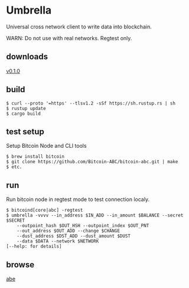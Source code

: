 # Umbrella

Universal cross network client to write data into blockchain.

WARN: Do not use with real networks. Regtest only.

## downloads

[v0.1.0](https://github.com/flyingw/umbrella/releases/tag/v0.1.0)

## build 

```
$ curl --proto '=https' --tlsv1.2 -sSf https://sh.rustup.rs | sh
$ rustup update
$ cargo build
```

## test setup

Setup Bitcoin Node and CLI tools

```
$ brew install bitcoin
$ git clone https://github.com/Bitcoin-ABC/bitcoin-abc.git | make
$ etc.

```

## run 

Run bitcoin node in regtest mode to test connection localy.

```
$ bitcoind[core|abc] -regtest
$ umbrella -vvvv --in_address $IN_ADD --in_amount $BALANCE --secret $SECRET
    --outpoint_hash $OUT_HSH --outpoint_index $OUT_PNT
    --out_address $OUT_ADD --change $CHANGE
    --dust_address $DST_ADD --dust_amount $DUST
    --data $DATA --network $NETWORK
[--help: for details]
```

## browse

[abe](https://github.com/marioschlipf/bitcoin-abe)
